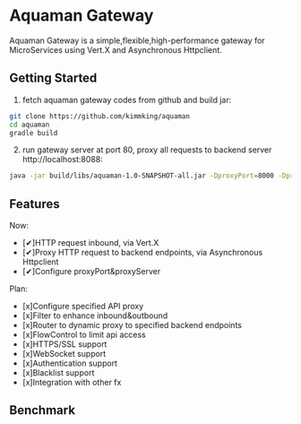 # Aquaman Gateway

Aquaman Gateway is a simple,flexible,high-performance gateway for MicroServices using Vert.X and Asynchronous Httpclient.


## Getting Started

1. fetch aquaman gateway codes from github and build jar:
```bash
git clone https://github.com/kimmking/aquaman
cd aquaman
gradle build
```

2. run gateway server at port 80, proxy all requests to backend server http://localhost:8088:
```bash
java -jar build/libs/aquaman-1.0-SNAPSHOT-all.jar -DproxyPort=8000 -DproxyServer=http://localhost:8088
```

## Features

Now:
- \[✔\]HTTP request inbound, via Vert.X
- \[✔\]Proxy HTTP request to backend endpoints, via Asynchronous Httpclient
- \[✔\]Configure proxyPort&proxyServer


Plan:
- \[x\]Configure specified API proxy
- \[x\]Filter to enhance inbound&outbound
- \[x\]Router to dynamic proxy to specified backend endpoints
- \[x\]FlowControl to limit api access
- \[x\]HTTPS/SSL support
- \[x\]WebSocket support
- \[x\]Authentication support
- \[x\]Blacklist support
- \[x\]Integration with other fx

## Benchmark


